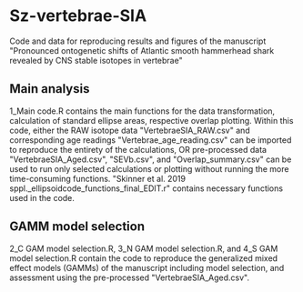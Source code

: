 # Sz-vertebrae-SIA
Code and data for reproducing results and figures of the manuscript "Pronounced ontogenetic shifts of Atlantic smooth hammerhead shark revealed by CNS stable isotopes in vertebrae"

## Main analysis
1_Main code.R contains the main functions for the data transformation, calculation of standard ellipse areas, respective overlap plotting.
Within this code, either the RAW isotope data "VertebraeSIA_RAW.csv" and corresponding age readings "Vertebrae_age_reading.csv" can be imported to reproduce the entirety of the calculations, OR pre-processed data "VertebraeSIA_Aged.csv", "SEVb.csv", and "Overlap_summary.csv" can be used to run only selected calculations or plotting without running the more time-consuming functions. "Skinner et al. 2019 sppl._ellipsoidcode_functions_final_EDIT.r" contains necessary functions used in the code.

## GAMM model selection
2_C GAM model selection.R, 3_N GAM model selection.R, and 4_S GAM model selection.R contain the code to reproduce the generalized mixed effect models (GAMMs) of the manuscript including model selection, and assessment using the pre-processed "VertebraeSIA_Aged.csv".
